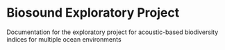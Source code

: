# Biosound Exploratory Project
Documentation for the exploratory project for acoustic-based biodiversity indices for multiple ocean environments
